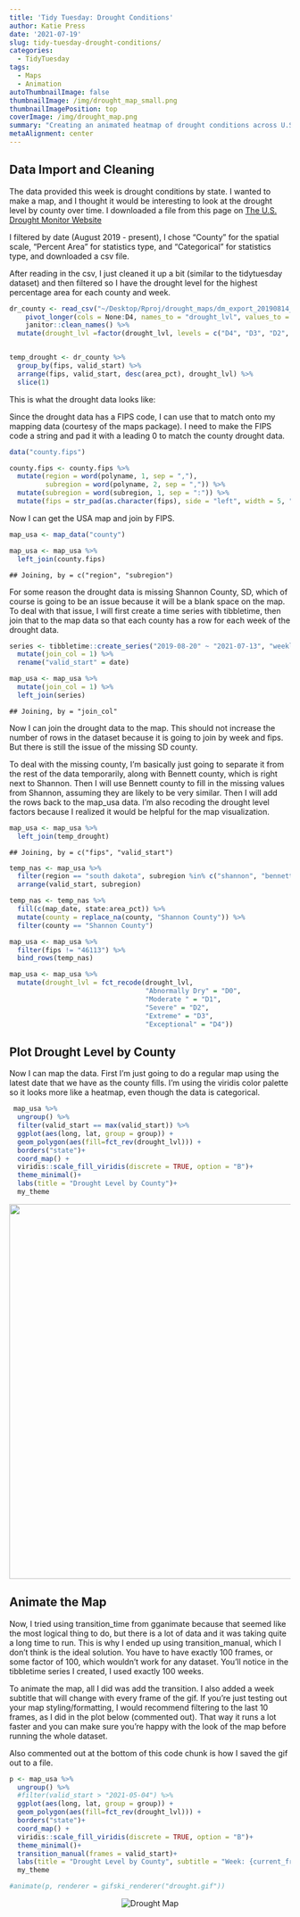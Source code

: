 ```yaml
---
title: 'Tidy Tuesday: Drought Conditions'
author: Katie Press
date: '2021-07-19'
slug: tidy-tuesday-drought-conditions/
categories:
  - TidyTuesday
tags:
  - Maps
  - Animation
autoThumbnailImage: false
thumbnailImage: /img/drought_map_small.png
thumbnailImagePosition: top
coverImage: /img/drought_map.png
summary: "Creating an animated heatmap of drought conditions across U.S. counties with ggplot2"
metaAlignment: center
---
```


<script src="/rmarkdown-libs/core-js/shim.min.js"></script>
<script src="/rmarkdown-libs/react/react.min.js"></script>
<script src="/rmarkdown-libs/react/react-dom.min.js"></script>
<script src="/rmarkdown-libs/reactwidget/react-tools.js"></script>
<script src="/rmarkdown-libs/htmlwidgets/htmlwidgets.js"></script>
<script src="/rmarkdown-libs/reactable-binding/reactable.js"></script>
<!--more-->

## Data Import and Cleaning

The data provided this week is drought conditions by state. I wanted to make a map, and I thought it would be interesting to look at the drought level by county over time. I downloaded a file from this page on [The U.S. Drought Monitor Website](https://droughtmonitor.unl.edu/DmData/DataDownload/ComprehensiveStatistics.aspx)

I filtered by date (August 2019 - present), I chose “County” for the spatial scale, “Percent Area” for statistics type, and “Categorical” for statistics type, and downloaded a csv file.

After reading in the csv, I just cleaned it up a bit (similar to the tidytuesday dataset) and then filtered so I have the drought level for the highest percentage area for each county and week.

``` r
dr_county <- read_csv("~/Desktop/Rproj/drought_maps/dm_export_20190814_20210714.csv") %>% 
    pivot_longer(cols = None:D4, names_to = "drought_lvl", values_to = "area_pct") %>% 
    janitor::clean_names() %>% 
  mutate(drought_lvl =factor(drought_lvl, levels = c("D4", "D3", "D2", "D1", "D0", "None"))) 


temp_drought <- dr_county %>% 
  group_by(fips, valid_start) %>% 
  arrange(fips, valid_start, desc(area_pct), drought_lvl) %>% 
  slice(1)
```

This is what the drought data looks like:

<div id="htmlwidget-1" class="reactable html-widget" style="width:auto;height:auto;"></div>
<script type="application/json" data-for="htmlwidget-1">{"x":{"tag":{"name":"Reactable","attribs":{"data":{"map_date":[20190813,20190820,20190827,20190903,20190910,20190917],"fips":["01001","01001","01001","01001","01001","01001"],"county":["Autauga County","Autauga County","Autauga County","Autauga County","Autauga County","Autauga County"],"state":["AL","AL","AL","AL","AL","AL"],"valid_start":["2019-08-13","2019-08-20","2019-08-27","2019-09-03","2019-09-10","2019-09-17"],"valid_end":["2019-08-19","2019-08-26","2019-09-02","2019-09-09","2019-09-16","2019-09-23"],"statistic_format_id":[2,2,2,2,2,2],"drought_lvl":["D0","D0","None","None","D0","D0"],"area_pct":[63.29,100,96.69,96.69,93.12,70.42]},"columns":[{"accessor":"map_date","name":"map_date","type":"numeric"},{"accessor":"fips","name":"fips","type":"character"},{"accessor":"county","name":"county","type":"character"},{"accessor":"state","name":"state","type":"character"},{"accessor":"valid_start","name":"valid_start","type":"Date"},{"accessor":"valid_end","name":"valid_end","type":"Date"},{"accessor":"statistic_format_id","name":"statistic_format_id","type":"numeric"},{"accessor":"drought_lvl","name":"drought_lvl","type":"factor"},{"accessor":"area_pct","name":"area_pct","type":"numeric"}],"defaultPageSize":10,"paginationType":"numbers","showPageInfo":true,"minRows":1,"highlight":true,"bordered":true,"striped":true,"compact":true,"nowrap":true,"dataKey":"0f9b6e6a39742ba96c5255d396285052","key":"0f9b6e6a39742ba96c5255d396285052"},"children":[]},"class":"reactR_markup"},"evals":[],"jsHooks":[]}</script>

Since the drought data has a FIPS code, I can use that to match onto my mapping data (courtesy of the maps package). I need to make the FIPS code a string and pad it with a leading 0 to match the county drought data.

``` r
data("county.fips")

county.fips <- county.fips %>% 
  mutate(region = word(polyname, 1, sep = ","),
         subregion = word(polyname, 2, sep = ",")) %>% 
  mutate(subregion = word(subregion, 1, sep = ":")) %>% 
  mutate(fips = str_pad(as.character(fips), side = "left", width = 5, "0"))
```

Now I can get the USA map and join by FIPS.

``` r
map_usa <- map_data("county")

map_usa <- map_usa %>% 
  left_join(county.fips)
```

    ## Joining, by = c("region", "subregion")

For some reason the drought data is missing Shannon County, SD, which of course is going to be an issue because it will be a blank space on the map. To deal with that issue, I will first create a time series with tibbletime, then join that to the map data so that each county has a row for each week of the drought data.

``` r
series <- tibbletime::create_series("2019-08-20" ~ "2021-07-13", "weekly") %>% 
  mutate(join_col = 1) %>% 
  rename("valid_start" = date)

map_usa <- map_usa %>% 
  mutate(join_col = 1) %>% 
  left_join(series)
```

    ## Joining, by = "join_col"

Now I can join the drought data to the map. This should not increase the number of rows in the dataset because it is going to join by week and fips. But there is still the issue of the missing SD county.

To deal with the missing county, I’m basically just going to separate it from the rest of the data temporarily, along with Bennett county, which is right next to Shannon. Then I will use Bennett county to fill in the missing values from Shannon, assuming they are likely to be very similar. Then I will add the rows back to the map\_usa data. I’m also recoding the drought level factors because I realized it would be helpful for the map visualization.

``` r
map_usa <- map_usa %>% 
  left_join(temp_drought)
```

    ## Joining, by = c("fips", "valid_start")

``` r
temp_nas <- map_usa %>% 
  filter(region == "south dakota", subregion %in% c("shannon", "bennett")) %>% 
  arrange(valid_start, subregion)

temp_nas <- temp_nas %>% 
  fill(c(map_date, state:area_pct)) %>% 
  mutate(county = replace_na(county, "Shannon County")) %>% 
  filter(county == "Shannon County")

map_usa <- map_usa %>% 
  filter(fips != "46113") %>% 
  bind_rows(temp_nas)

map_usa <- map_usa %>% 
  mutate(drought_lvl = fct_recode(drought_lvl, 
                                  "Abnormally Dry" = "D0",
                                  "Moderate " = "D1",
                                  "Severe" = "D2",
                                  "Extreme" = "D3",
                                  "Exceptional" = "D4"))
```

## Plot Drought Level by County

Now I can map the data. First I’m just going to do a regular map using the latest date that we have as the county fills. I’m using the viridis color palette so it looks more like a heatmap, even though the data is categorical.

``` r
 map_usa %>% 
  ungroup() %>% 
  filter(valid_start == max(valid_start)) %>% 
  ggplot(aes(long, lat, group = group)) +
  geom_polygon(aes(fill=fct_rev(drought_lvl))) +
  borders("state")+
  coord_map() +
  viridis::scale_fill_viridis(discrete = TRUE, option = "B")+
  theme_minimal()+
  labs(title = "Drought Level by County")+
  my_theme
```

<img src="/post/2021-07-19-tidy-tuesday-drought-conditions/index.en-us_files/figure-html/unnamed-chunk-9-1.png" width="672" />

## Animate the Map

Now, I tried using transition\_time from gganimate because that seemed like the most logical thing to do, but there is a lot of data and it was taking quite a long time to run. This is why I ended up using transition\_manual, which I don’t think is the ideal solution. You have to have exactly 100 frames, or some factor of 100, which wouldn’t work for any dataset. You’ll notice in the tibbletime series I created, I used exactly 100 weeks.

To animate the map, all I did was add the transition. I also added a week subtitle that will change with every frame of the gif. If you’re just testing out your map styling/formatting, I would recommend filtering to the last 10 frames, as I did in the plot below (commented out). That way it runs a lot faster and you can make sure you’re happy with the look of the map before running the whole dataset.

Also commented out at the bottom of this code chunk is how I saved the gif out to a file.

``` r
p <- map_usa %>% 
  ungroup() %>% 
  #filter(valid_start > "2021-05-04") %>% 
  ggplot(aes(long, lat, group = group)) +
  geom_polygon(aes(fill=fct_rev(drought_lvl))) +
  borders("state")+
  coord_map() +
  viridis::scale_fill_viridis(discrete = TRUE, option = "B")+
  theme_minimal()+
  transition_manual(frames = valid_start)+
  labs(title = "Drought Level by County", subtitle = "Week: {current_frame}")+
  my_theme

#animate(p, renderer = gifski_renderer("drought.gif"))
```

<p align="center">
<img src="/img/drought.gif" alt="Drought Map" class="center">
</p>

